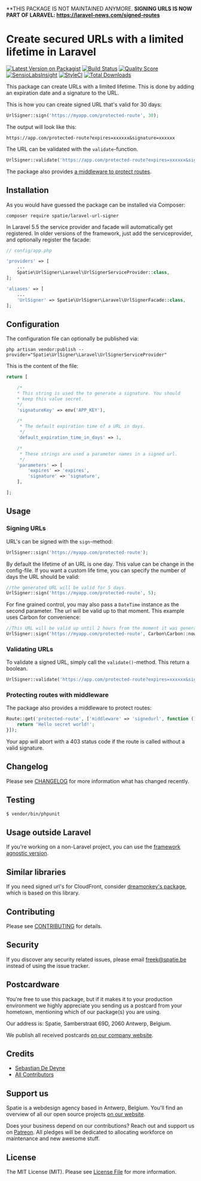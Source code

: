 **THIS PACKAGE IS NOT MAINTAINED ANYMORE. 
**SIGNING URLS IS NOW PART OF LARAVEL: https://laravel-news.com/signed-routes**

# Create secured URLs with a limited lifetime in Laravel

[![Latest Version on Packagist](https://img.shields.io/packagist/v/spatie/laravel-url-signer.svg?style=flat-square)](https://packagist.org/packages/spatie/laravel-url-signer)
[![Build Status](https://img.shields.io/travis/spatie/laravel-url-signer.svg?style=flat-square)](https://travis-ci.org/spatie/laravel-url-signer)
[![Quality Score](https://img.shields.io/scrutinizer/g/spatie/laravel-url-signer.svg?style=flat-square)](https://scrutinizer-ci.com/g/spatie/laravel-url-signer)
[![SensioLabsInsight](https://insight.sensiolabs.com/projects/24f14ee1-92d5-4dfc-a91f-f789fd61f14b/mini.png)](https://insight.sensiolabs.com/projects/24f14ee1-92d5-4dfc-a91f-f789fd61f14b)
[![StyleCI](https://styleci.io/repos/40713346/shield?branch=master)](https://styleci.io/repos/40713346)
[![Total Downloads](https://img.shields.io/packagist/dt/spatie/laravel-url-signer.svg?style=flat-square)](https://packagist.org/packages/spatie/laravel-url-signer)

This package can create URLs with a limited lifetime. This is done by adding an expiration date and a signature to the URL.

This is how you can create signed URL that's valid for 30 days:

```php
UrlSigner::sign('https://myapp.com/protected-route', 30);
```

The output will look like this:

```
https://app.com/protected-route?expires=xxxxxx&signature=xxxxxx
```

The URL can be validated with the `validate`-function.

```php
UrlSigner::validate('https://app.com/protected-route?expires=xxxxxx&signature=xxxxxx');
```

The package also provides [a middleware to protect routes](https://github.com/spatie/laravel-url-signer#protecting-routes-with-middleware).

## Installation

As you would have guessed the package can be installed via Composer:

```
composer require spatie/laravel-url-signer
```

In Laravel 5.5 the service provider and facade will automatically get registered. In older versions of the framework, just add the serviceprovider, and optionally register the facade:

```php
// config/app.php

'providers' => [
    ...
    Spatie\UrlSigner\Laravel\UrlSignerServiceProvider::class,
];

'aliases' => [
    ...
    'UrlSigner' => Spatie\UrlSigner\Laravel\UrlSignerFacade::class,
];
```

## Configuration

The configuration file can optionally be published via:

```
php artisan vendor:publish --provider="Spatie\UrlSigner\Laravel\UrlSignerServiceProvider"
```

This is the content of the file:

```php
return [

    /*
    * This string is used the to generate a signature. You should
    * keep this value secret.
    */
    'signatureKey' => env('APP_KEY'),

    /*
     * The default expiration time of a URL in days.
     */
    'default_expiration_time_in_days' => 1,

    /*
     * These strings are used a parameter names in a signed url.
     */
    'parameters' => [
        'expires' => 'expires',
        'signature' => 'signature',
    ],

];
```
## Usage

### Signing URLs
URL's can be signed with the `sign`-method:
```php
UrlSigner::sign('https://myapp.com/protected-route');
```
By default the lifetime of an URL is one day. This value can be change in the config-file.
If you want a custom life time, you can specify the number of days the URL should be valid:

```php
//the generated URL will be valid for 5 days.
UrlSigner::sign('https://myapp.com/protected-route', 5);
```

For fine grained control, you may also pass a `DateTime` instance as the second parameter. The url
will be valid up to that moment. This example uses Carbon for convenience:
```php
//This URL will be valid up until 2 hours from the moment it was generated.
UrlSigner::sign('https://myapp.com/protected-route', Carbon\Carbon::now()->addHours(2) );
```

### Validating URLs
To validate a signed URL, simply call the `validate()`-method. This return a boolean.
```php
UrlSigner::validate('https://app.com/protected-route?expires=xxxxxx&signature=xxxxxx');
```

### Protecting routes with middleware
The package also provides a middleware to protect routes:

```php
Route::get('protected-route', ['middleware' => 'signedurl', function () {
    return 'Hello secret world!';
}]);
```
Your app will abort with a 403 status code if the route is called without a valid signature.


## Changelog

Please see [CHANGELOG](CHANGELOG.md) for more information what has changed recently.

## Testing

``` bash
$ vendor/bin/phpunit
```

## Usage outside Laravel

If you're working on a non-Laravel project, you can use the [framework agnostic version](https://github.com/spatie/url-signer).

## Similar libraries

If you need signed url's for CloudFront, consider [dreamonkey's package](https://github.com/dreamonkey/laravel-cloudfront-url-signer), which is based on this library.

## Contributing

Please see [CONTRIBUTING](CONTRIBUTING.md) for details.

## Security

If you discover any security related issues, please email freek@spatie.be instead of using the issue tracker.

## Postcardware

You're free to use this package, but if it makes it to your production environment we highly appreciate you sending us a postcard from your hometown, mentioning which of our package(s) you are using.

Our address is: Spatie, Samberstraat 69D, 2060 Antwerp, Belgium.

We publish all received postcards [on our company website](https://spatie.be/en/opensource/postcards).

## Credits

- [Sebastian De Deyne](https://github.com/sebastiandedeyne)
- [All Contributors](../../contributors)

## Support us

Spatie is a webdesign agency based in Antwerp, Belgium. You'll find an overview of all our open source projects [on our website](https://spatie.be/opensource).

Does your business depend on our contributions? Reach out and support us on [Patreon](https://www.patreon.com/spatie).
All pledges will be dedicated to allocating workforce on maintenance and new awesome stuff.

## License

The MIT License (MIT). Please see [License File](LICENSE.md) for more information.
